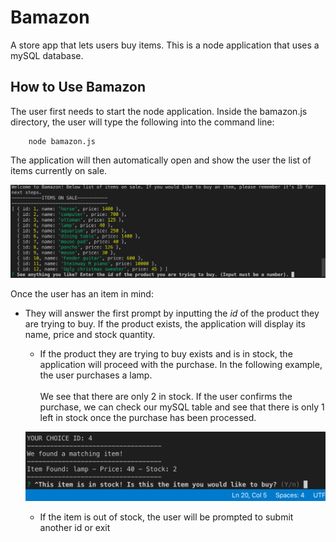 # Bamazon
A store app that lets users buy items. This is a node application that uses a mySQL database. 

## How to Use Bamazon
The user first needs to start the node application. Inside the bamazon.js directory, the user will type the following into the command line:

```
    node bamazon.js
```

The application will then automatically open and show the user the list of items currently on sale.

![Opening_Bamazon](images/BamazonInitiate.png)

Once the user has an item in mind:
* They will answer the first prompt by inputting the _id_ of the product they are trying to buy. If the product exists, the application will display its name, price and stock quantity.

    * If the product they are trying to buy exists and is in stock, the application will proceed with the purchase. In the following example, the user purchases a lamp. <br><br>We see that there are only 2 in stock. If the user confirms the purchase, we can check our mySQL table and see that there is only 1 left in stock once the purchase has been processed.

    ![Opening_Bamazon](images/BamazonInStockBeforeBuy.png)








    * If the item is out of stock, the user will be prompted to submit another id or exit










